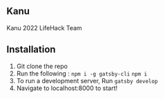 ## Kanu
Kanu 2022 LifeHack Team


## Installation

1. Git clone the repo
2. Run the following :
	``npm i -g gatsby-cli``
	``npm i``
3. To run a development server, Run 
	``gatsby develop``
4. Navigate to localhost:8000 to start!